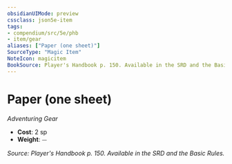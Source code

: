 ```yaml
---
obsidianUIMode: preview
cssclass: json5e-item
tags:
- compendium/src/5e/phb
- item/gear
aliases: ["Paper (one sheet)"]
SourceType: "Magic Item"
NoteIcon: magicitem
BookSource: Player's Handbook p. 150. Available in the SRD and the Basic Rules.
---
```

# Paper (one sheet)
*Adventuring Gear*  

- **Cost**: 2 sp
- **Weight**: ⏤

*Source: Player's Handbook p. 150. Available in the SRD and the Basic Rules.*